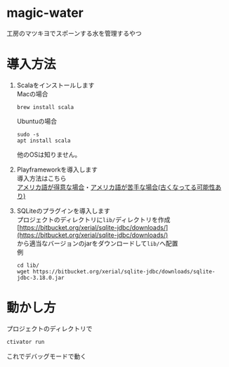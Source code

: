 # magic-water
工房のマツキヨでスポーンする水を管理するやつ

# 導入方法

1. Scalaをインストールします  
	Macの場合  
	
	```
	brew install scala
	```  	
	Ubuntuの場合  
	
	```
	sudo -s
	apt install scala
	```  
	他のOSは知りません。

2. Playframeworkを導入します  
	導入方法はこちら   
	[アメリカ語が得意な場合](https://www.playframework.com/documentation/2.5.x/Installing)・[アメリカ語が苦手な場合(古くなってる可能性あり)](https://www.playframework.com/documentation/ja/2.4.x/Installing)

3. SQLiteのプラグインを導入します  
	プロジェクトのディレクトリに`lib/`ディレクトリを作成  
	[https://bitbucket.org/xerial/sqlite-jdbc/downloads/](https://bitbucket.org/xerial/sqlite-jdbc/downloads/)  
	から適当なバージョンのjarをダウンロードして`lib/`へ配置   
	例 
	 
	```
	cd lib/
	wget https://bitbucket.org/xerial/sqlite-jdbc/downloads/sqlite-jdbc-3.18.0.jar
	```
	
# 動かし方
プロジェクトのディレクトリで

```a
ctivator run
```

これでデバッグモードで動く
	
	


